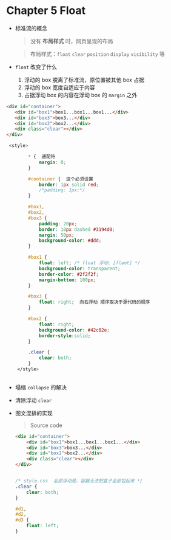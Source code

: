 # Chapter 5 Float

- 标准流的概念
  
  > 没有 **布局样式** 时，网页呈现的布局

  > 布局样式：`float` `clear` `position` `display` `visibility` 等

- `float` 改变了什么
  1. 浮动的 box 脱离了标准流，原位置被其他 box 占据
  2. 浮动的 box 宽度自适应于内容
  3. 占据浮动 box 的内容在浮动 box 的 `margin` 之外
  
 ```html
<div id="container">
    <div id="box1">box1...box1...box1...</div>
    <div id="box3">box3...</div>
    <div id="box2">box2...</div>   
    <div class="clear"></div>
</div>
```
```css  
 <style>

        * {  通配符
            margin: 0;
        }

        #container {  这个必须设置
            border: 1px solid red;
            /*padding: 1px;*/
        }

        #box1,
        #box2,
        #box3 {
            padding: 20px;
            border: 10px dashed #3194d0;
            margin: 50px;
            background-color: #ddd;
        }

        #box1 {
            float: left; /* float 浮动\ [fləʊt] */
            background-color: transparent;
            border-color: #2f2f2f;
            margin-bottom: 100px;
        }

        #box3 {
            float: right;  向右浮动 顺序取决于源代码的顺序
        }

        #box2 {
            float: right;
            background-color: #42c02e;
            border-style:solid;
        }

        .clear {
            clear: both;
        }
    </style>
 
```
- 塌缩 `collapse` 的解决
- 清除浮动 `clear`
- 图文混排的实现

    > Source code
    
    ```html
    <div id="container">
        <div id="box1">box1...box1...box1...</div>
        <div id="box3">box3...</div>
        <div id="box2">box2...</div>      
        <div class="clear"></div>
    </div>   
    ```
    
    ```css
    
    /* style.css  全部浮动是，容器无法把盒子全部包起来 */
    .clear {
        clear: both;
    }
    
    #d1,
    #d2,
    #d3 {
        float: left;
    }
    ```
